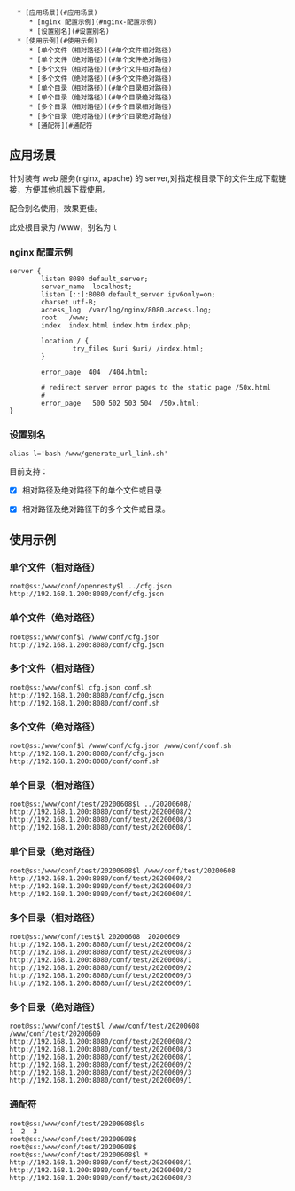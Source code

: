
      * [应用场景](#应用场景)
         * [nginx 配置示例](#nginx-配置示例)
         * [设置别名](#设置别名)
      * [使用示例](#使用示例)
         * [单个文件（相对路径）](#单个文件相对路径)
         * [单个文件（绝对路径）](#单个文件绝对路径)
         * [多个文件（相对路径）](#多个文件相对路径)
         * [多个文件（绝对路径）](#多个文件绝对路径)
         * [单个目录（相对路径）](#单个目录相对路径)
         * [单个目录（绝对路径）](#单个目录绝对路径)
         * [多个目录（相对路径）](#多个目录相对路径)
         * [多个目录（绝对路径）](#多个目录绝对路径)
         * [通配符](#通配符

## 应用场景

针对装有 web 服务(nginx, apache) 的 server,对指定根目录下的文件生成下载链接，方便其他机器下载使用。

配合别名使用，效果更佳。

此处根目录为 /www，别名为 `l`

### nginx 配置示例

```shell
server {
        listen 8080 default_server;
        server_name  localhost;
        listen [::]:8080 default_server ipv6only=on;
        charset utf-8;
        access_log  /var/log/nginx/8080.access.log;
        root   /www;
        index  index.html index.htm index.php;

        location / {
                try_files $uri $uri/ /index.html; 
        }

        error_page  404  /404.html;

        # redirect server error pages to the static page /50x.html
        #
        error_page   500 502 503 504  /50x.html;
}
```
### 设置别名

```shell
alias l='bash /www/generate_url_link.sh'
```

目前支持：

 - [x] 相对路径及绝对路径下的单个文件或目录
 - [x] 相对路径及绝对路径下的多个文件或目录。


## 使用示例

### 单个文件（相对路径）

```shell
root@ss:/www/conf/openresty$l ../cfg.json 
http://192.168.1.200:8080/conf/cfg.json
```

### 单个文件（绝对路径）

```shell
root@ss:/www/conf$l /www/conf/cfg.json 
http://192.168.1.200:8080/conf/cfg.json
```

### 多个文件（相对路径）

```shell
root@ss:/www/conf$l cfg.json conf.sh 
http://192.168.1.200:8080/conf/cfg.json
http://192.168.1.200:8080/conf/conf.sh
```

### 多个文件（绝对路径）

```shell
root@ss:/www/conf$l /www/conf/cfg.json /www/conf/conf.sh 
http://192.168.1.200:8080/conf/cfg.json
http://192.168.1.200:8080/conf/conf.sh
```

### 单个目录（相对路径）

```shell
root@ss:/www/conf/test/20200608$l ../20200608/ 
http://192.168.1.200:8080/conf/test/20200608/2
http://192.168.1.200:8080/conf/test/20200608/3
http://192.168.1.200:8080/conf/test/20200608/1
```

### 单个目录（绝对路径）

```shell
root@ss:/www/conf/test/20200608$l /www/conf/test/20200608
http://192.168.1.200:8080/conf/test/20200608/2
http://192.168.1.200:8080/conf/test/20200608/3
http://192.168.1.200:8080/conf/test/20200608/1
```

### 多个目录（相对路径）

```shell
root@ss:/www/conf/test$l 20200608  20200609
http://192.168.1.200:8080/conf/test/20200608/2
http://192.168.1.200:8080/conf/test/20200608/3
http://192.168.1.200:8080/conf/test/20200608/1
http://192.168.1.200:8080/conf/test/20200609/2
http://192.168.1.200:8080/conf/test/20200609/3
http://192.168.1.200:8080/conf/test/20200609/1
```

### 多个目录（绝对路径）

```shell
root@ss:/www/conf/test$l /www/conf/test/20200608  /www/conf/test/20200609
http://192.168.1.200:8080/conf/test/20200608/2
http://192.168.1.200:8080/conf/test/20200608/3
http://192.168.1.200:8080/conf/test/20200608/1
http://192.168.1.200:8080/conf/test/20200609/2
http://192.168.1.200:8080/conf/test/20200609/3
http://192.168.1.200:8080/conf/test/20200609/1
```

### 通配符

```shell
root@ss:/www/conf/test/20200608$ls
1  2  3
root@ss:/www/conf/test/20200608$
root@ss:/www/conf/test/20200608$
root@ss:/www/conf/test/20200608$l *
http://192.168.1.200:8080/conf/test/20200608/1
http://192.168.1.200:8080/conf/test/20200608/2
http://192.168.1.200:8080/conf/test/20200608/3
```

